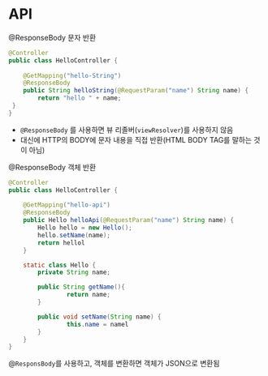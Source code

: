 # API

@ResponseBody 문자 반환

```java
@Controller
public class HelloController {
	
	@GetMapping("hello-String")
	@ResponseBody
	public String helloString(@RequestParam("name") String name) {
		return "hello " + name;
 }
}
```

- `@ResponseBody` 를 사용하면 뷰 리졸버(`viewResolver`)를 사용하지 않음
- 대신에 HTTP의 BODY에 문자 내용을 직접 반환(HTML BODY TAG를 말하는 것이 아님)

@ResponseBody 객체 반환

```java
@Controller
public class HelloController {
	
	@GetMapping("hello-api")
	@ResponseBody
	public Hello helloApi(@RequestParam("name") String name) {
		Hello hello = new Hello();
		hello.setName(name);
		return hellol
	}

	static class Hello {
		private String name;

		public String getName(){
				return name;
		}

		public void setName(String name) {
				this.name = namel
		}
	}
}
```

@`ResponsBody`를 사용하고, 객체를 변환하면 객체가 JSON으로 변환됨